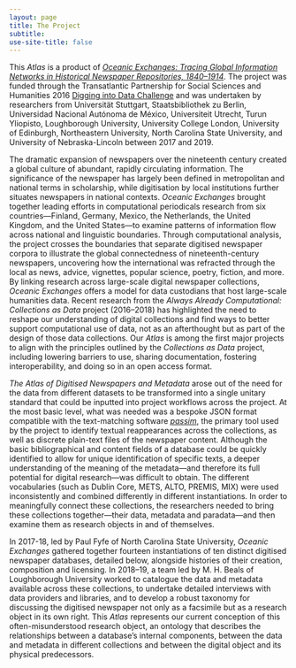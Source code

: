 ```yaml
---
layout: page
title: The Project
subtitle: 
use-site-title: false
---
```


This *Atlas* is a product of [*Oceanic Exchanges: Tracing Global
Information Networks in Historical Newspaper Repositories, 1840–1914*](http://www.oceanicexchanges.org). 
The project was funded through the
Transatlantic Partnership for Social Sciences and Humanities 2016
[Digging into Data Challenge](https://diggingintodata.org) and was
undertaken by researchers from Universität Stuttgart, Staatsbibliothek
zu Berlin, Universidad Nacional Autónoma de México, Universiteit
Utrecht, Turun Yliopisto, Loughborough University, University College
London, University of Edinburgh, Northeastern University, North Carolina
State University, and University of Nebraska-Lincoln between 2017 and
2019.

The dramatic expansion of newspapers over the nineteenth century created
a global culture of abundant, rapidly circulating information. The
significance of the newspaper has largely been defined in metropolitan
and national terms in scholarship, while digitisation by local
institutions further situates newspapers in national contexts. *Oceanic
Exchanges* brought together leading efforts in computational periodicals
research from six countries—Finland, Germany, Mexico, the Netherlands,
the United Kingdom, and the United States—to examine patterns of
information flow across national and linguistic boundaries. Through
computational analysis, the project crosses the boundaries that separate
digitised newspaper corpora to illustrate the global connectedness of
nineteenth-century newspapers, uncovering how the international was
refracted through the local as news, advice, vignettes, popular science,
poetry, fiction, and more. By linking research across large-scale
digital newspaper collections, *Oceanic Exchanges* offers a model for
data custodians that host large-scale humanities data. Recent research
from the *Always Already Computational: Collections as Data* project
(2016–2018) has highlighted the need to reshape our understanding of
digital collections and find ways to better support computational use of
data, not as an afterthought but as part of the design of those data
collections. Our *Atlas* is among the first major projects to align with
the principles outlined by the *Collections as Data* project, including
lowering barriers to use, sharing documentation, fostering
interoperability, and doing so in an open access format.

*The* *Atlas of Digitised Newspapers and Metadata* arose out of the need
for the data from different datasets to be transformed into a single
unitary standard that could be inputted into project workflows across
the project. At the most basic level, what was needed was a bespoke JSON
format compatible with the text-matching software [*passim*](https://github.com/dasmiq/passim), 
the primary tool used by the project
to identify textual reappearances across the collections, as well as
discrete plain-text files of the newspaper content. Although the basic
bibliographical and content fields of a database could be quickly
identified to allow for unique identification of specific texts, a
deeper understanding of the meaning of the metadata—and therefore its
full potential for digital research—was difficult to obtain. The
different vocabularies (such as Dublin Core, METS, ALTO, PREMIS, MIX)
were used inconsistently and combined differently in different
instantiations. In order to meaningfully connect these collections, the
researchers needed to bring these collections together—their data,
metadata and paradata—and then examine them as research objects in and
of themselves.

In 2017-18, led by Paul Fyfe of North Carolina State University,
*Oceanic Exchanges* gathered together fourteen instantiations of ten
distinct digitised newspaper databases, detailed below, alongside
histories of their creation, composition and licensing. In 2018–19, a
team led by M. H. Beals of Loughborough University worked to catalogue
the data and metadata available across these collections, to undertake
detailed interviews with data providers and libraries, and to develop a
robust taxonomy for discussing the digitised newspaper not only as a
facsimile but as a research object in its own right. This *Atlas*
represents our current conception of this often-misunderstood research
object, an ontology that describes the relationships between a
database’s internal components, between the data and metadata in
different collections and between the digital object and its physical
predecessors.
